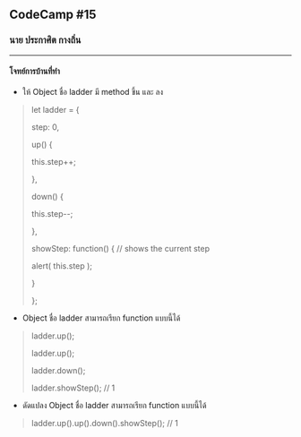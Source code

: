 ## CodeCamp #15

### นาย ประกาศิต กางถิ่น

---

#### โจทย์การบ้านที่ทำ

- ให้ Object ชื่อ ladder มี
  method ขึ้น และ ลง

> let ladder = {
>
> step: 0,
>
> up() {
>
> this.step++;
>
> },
>
> down() {
>
> this.step--;
>
> },
>
> showStep: function() { // shows the current step
>
> alert( this.step );
>
> }
>
> };

- Object ชื่อ ladder สามารถเรียก function แบบนี้ได้

> ladder.up();
>
> ladder.up();
>
> ladder.down();
>
> ladder.showStep(); // 1

- ดัดแปลง Object ชื่อ ladder สามารถเรียก function แบบนี้ได้

> ladder.up().up().down().showStep(); // 1

